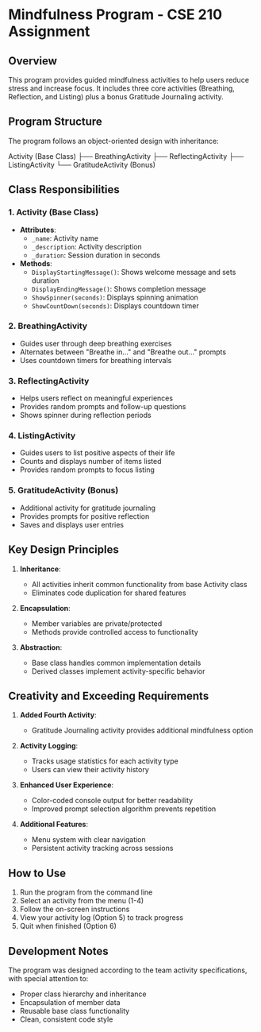 # Mindfulness Program - CSE 210 Assignment

## Overview
This program provides guided mindfulness activities to help users reduce stress and increase focus. It includes three core activities (Breathing, Reflection, and Listing) plus a bonus Gratitude Journaling activity.

## Program Structure
The program follows an object-oriented design with inheritance:

Activity (Base Class)
├── BreathingActivity
├── ReflectingActivity
├── ListingActivity
└── GratitudeActivity (Bonus)


## Class Responsibilities

### 1. Activity (Base Class)
- **Attributes**:
  - `_name`: Activity name
  - `_description`: Activity description
  - `_duration`: Session duration in seconds
- **Methods**:
  - `DisplayStartingMessage()`: Shows welcome message and sets duration
  - `DisplayEndingMessage()`: Shows completion message
  - `ShowSpinner(seconds)`: Displays spinning animation
  - `ShowCountDown(seconds)`: Displays countdown timer

### 2. BreathingActivity
- Guides user through deep breathing exercises
- Alternates between "Breathe in..." and "Breathe out..." prompts
- Uses countdown timers for breathing intervals

### 3. ReflectingActivity
- Helps users reflect on meaningful experiences
- Provides random prompts and follow-up questions
- Shows spinner during reflection periods

### 4. ListingActivity
- Guides users to list positive aspects of their life
- Counts and displays number of items listed
- Provides random prompts to focus listing

### 5. GratitudeActivity (Bonus)
- Additional activity for gratitude journaling
- Provides prompts for positive reflection
- Saves and displays user entries

## Key Design Principles

1. **Inheritance**:
   - All activities inherit common functionality from base Activity class
   - Eliminates code duplication for shared features

2. **Encapsulation**:
   - Member variables are private/protected
   - Methods provide controlled access to functionality

3. **Abstraction**:
   - Base class handles common implementation details
   - Derived classes implement activity-specific behavior

## Creativity and Exceeding Requirements

1. **Added Fourth Activity**:
   - Gratitude Journaling activity provides additional mindfulness option

2. **Activity Logging**:
   - Tracks usage statistics for each activity type
   - Users can view their activity history

3. **Enhanced User Experience**:
   - Color-coded console output for better readability
   - Improved prompt selection algorithm prevents repetition

4. **Additional Features**:
   - Menu system with clear navigation
   - Persistent activity tracking across sessions

## How to Use

1. Run the program from the command line
2. Select an activity from the menu (1-4)
3. Follow the on-screen instructions
4. View your activity log (Option 5) to track progress
5. Quit when finished (Option 6)

## Development Notes

The program was designed according to the team activity specifications, with special attention to:
- Proper class hierarchy and inheritance
- Encapsulation of member data
- Reusable base class functionality
- Clean, consistent code style